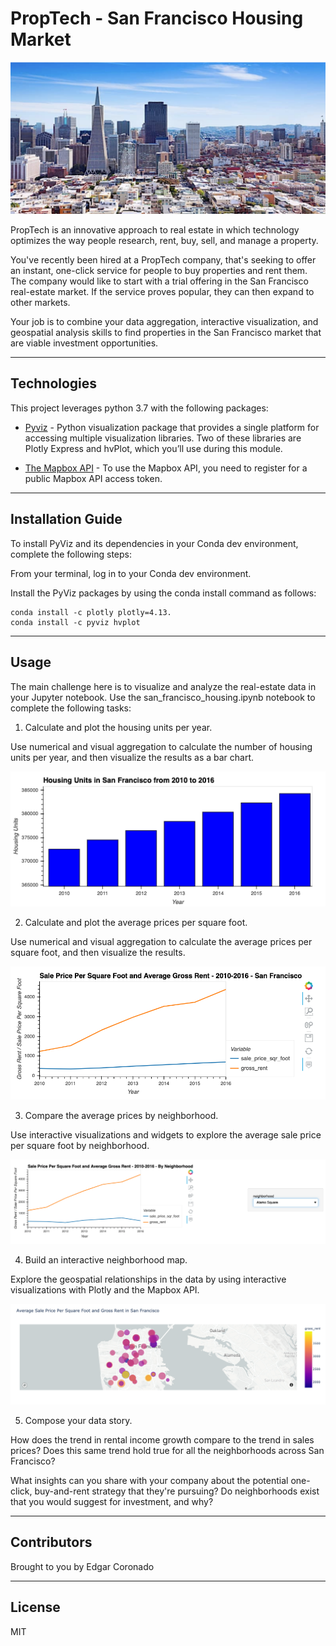 # PropTech - San Francisco Housing Market

![](Images/sf_housing.png)

PropTech is an innovative approach to real estate in which technology optimizes the way people research, rent, buy, sell, and manage a property.

You've recently been hired at a PropTech company, that's seeking to offer an instant, one-click service for people to buy properties and rent them. 
The company would like to start with a trial offering in the San Francisco real-estate market. If the service proves popular, they can then expand to other markets.

Your job is to combine your data aggregation, interactive visualization, and geospatial analysis skills to find properties in the San Francisco market that are viable investment opportunities.


---

## Technologies

This project leverages python 3.7 with the following packages:

* [Pyviz](https://pyviz.org/) - Python visualization package that provides a single platform for accessing multiple visualization libraries. Two of these libraries are Plotly Express and hvPlot, which you’ll use during this module.


* [The Mapbox API](https://account.mapbox.com/auth/signup/) - To use the Mapbox API, you need to register for a public Mapbox API access token.


---

## Installation Guide

To install PyViz and its dependencies in your Conda dev environment, complete the following steps:

From your terminal, log in to your Conda dev environment.

Install the PyViz packages by using the conda install command as follows:
    
	conda install -c plotly plotly=4.13.
    conda install -c pyviz hvplot


---

## Usage


The main challenge here is to visualize and analyze the real-estate data in your Jupyter notebook. Use the san_francisco_housing.ipynb notebook to complete the following tasks:

1) Calculate and plot the housing units per year.

Use numerical and visual aggregation to calculate the number of housing units per year, and then visualize the results as a bar chart.

![](Images/zoomed-housing-units-by-year.png)

2) Calculate and plot the average prices per square foot.

Use numerical and visual aggregation to calculate the average prices per square foot, and then visualize the results. 

![](Images/avg-sale-px-sq-foot-gross-rent.png)

3) Compare the average prices by neighborhood.

Use interactive visualizations and widgets to explore the average sale price per square foot by neighborhood.

![](Images/pricing-info-by-neighborhood.png)

4) Build an interactive neighborhood map.

Explore the geospatial relationships in the data by using interactive visualizations with Plotly and the Mapbox API.

![](Images/mapbox-plot.png)

5) Compose your data story. 

How does the trend in rental income growth compare to the trend in sales prices? Does this same trend hold true for all the neighborhoods across San Francisco?

What insights can you share with your company about the potential one-click, buy-and-rent strategy that they're pursuing? Do neighborhoods exist that you would suggest for investment, and why?

---

## Contributors

Brought to you by Edgar Coronado

---

## License

MIT